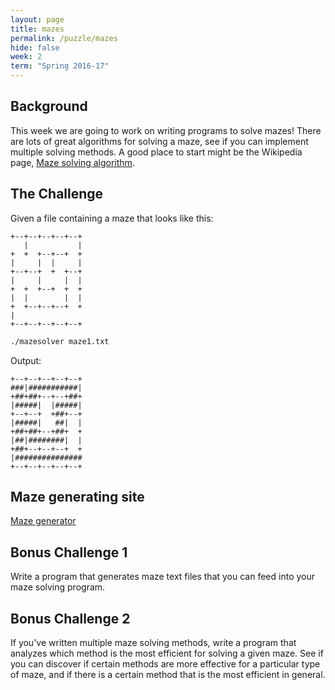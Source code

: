 ```yaml
---
layout: page
title: mazes
permalink: /puzzle/mazes
hide: false 
week: 2
term: "Spring 2016-17"
---
```


## Background

This week we are going to work on writing programs to solve mazes! There are lots of great algorithms for solving a maze, see if you can implement multiple solving methods. A good place to start might be the Wikipedia page, [Maze solving algorithm](https://en.wikipedia.org/wiki/Maze_solving_algorithm).

## The Challenge

Given a file containing a maze that looks like this:
```
+--+--+--+--+--+
   |           |
+  +  +--+--+  +
|     |  |     |
+--+--+  +  +--+
|     |     |  |
+  +  +--+  +  +
|  |        |  |
+  +--+--+--+  +
|               
+--+--+--+--+--+
```


```bash
./mazesolver maze1.txt
```

Output:

```
+--+--+--+--+--+
###|###########|
+##+##+--+--+##+
|#####|  |#####|
+--+--+  +##+--+
|#####|   ##|  |
+##+##+--+##+  +
|##|########|  |
+##+--+--+--+  +
|###############
+--+--+--+--+--+
```


## Maze generating site
[Maze generator](http://www.delorie.com/game-room/mazes/genmaze.cgi)

## Bonus Challenge 1

Write a program that generates maze text files that you can feed into your maze solving program.

## Bonus Challenge 2

If you've written multiple maze solving methods, write a program that analyzes which method is the most efficient for solving a given maze. See if you can discover if certain methods are more effective for a particular type of maze, and if there is a certain method that is the most efficient in general.
